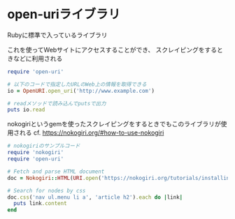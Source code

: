# open-uriライブラリ

Rubyに標準で入っているライブラリ

これを使ってWebサイトにアクセスすることができ、 スクレイピングをするときなどに利用される

```ruby
require 'open-uri'

# 以下のコードで指定したURLのWeb上の情報を取得できる
io = OpenURI.open_uri('http://www.example.com')

# readメソッドで読み込んでputsで出力
puts io.read
```

nokogiriというgemを使ったスクレイピングをするときでもこのライブラリが使用される
cf. https://nokogiri.org/#how-to-use-nokogiri

```ruby
# nokogiriのサンプルコード
require 'nokogiri'
require 'open-uri'

# Fetch and parse HTML document
doc = Nokogiri::HTML(URI.open('https://nokogiri.org/tutorials/installing_nokogiri.html'))

# Search for nodes by css
doc.css('nav ul.menu li a', 'article h2').each do |link|
  puts link.content
end
```
